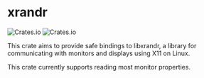 # xrandr

![Crates.io](https://img.shields.io/crates/v/xrandr)
![Crates.io](https://img.shields.io/crates/l/xrandr)

This crate aims to provide safe bindings to libxrandr, a library for
communicating with monitors and displays using X11 on Linux.

This crate currently supports reading most monitor properties.
